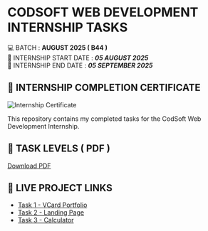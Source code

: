 # CODSOFT WEB DEVELOPMENT INTERNSHIP TASKS  

💻 BATCH : **AUGUST 2025 ( B44 )**  
📅 INTERNSHIP START DATE : ***05 AUGUST 2025***  
📅 INTERNSHIP END DATE : ***05 SEPTEMBER 2025***

## 📸 INTERNSHIP COMPLETION CERTIFICATE
![Internship Certificate](assets/certificate.png)

This repository contains my completed tasks for the CodSoft Web Development Internship.

## 📄 TASK LEVELS ( PDF )
[Download PDF](CodSoft_Report.pdf)

          


## 🚀 LIVE PROJECT LINKS

- [Task 1 - VCard Portfolio](https://urr-kuldeep2.netlify.app/)
- [Task 2 - Landing Page](https://codsofttask2landingpage.netlify.app/)
- [Task 3 - Calculator](https://codsofttask3calculator.netlify.app/)
